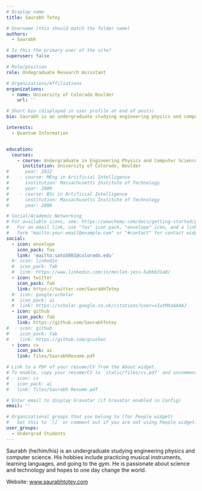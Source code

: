 ```yaml
---
# Display name
title: Saurabh Totey

# Username (this should match the folder name)
authors:
  - Saurabh

# Is this the primary user of the site?
superuser: false

# Role/position
role: Undegraduate Research Asisstant

# Organizations/Affiliations
organizations:
  - name: University of Colorado Boulder
    url: ''

# Short bio (displayed in user profile at end of posts)
bio: Saurabh is an undergraduate studying engineering physics and computer science.

interests:
  - Quantum Information 


education:
  courses:
    - course: Undergraduate in Engineering Physics and Computer Science
      institution: University of Colorado, Boulder
#      year: 2012
#    - course: MEng in Artificial Intelligence
#      institution: Massachusetts Institute of Technology
#      year: 2009
#    - course: BSc in Artificial Intelligence
#      institution: Massachusetts Institute of Technology
#      year: 2008

# Social/Academic Networking
# For available icons, see: https://wowchemy.com/docs/getting-started/page-builder/#icons
#   For an email link, use "fas" icon pack, "envelope" icon, and a link in the
#   form "mailto:your-email@example.com" or "#contact" for contact widget.
social:
  - icon: envelope
    icon_pack: fas
    link: 'mailto:sato5081@colorado.edu'
  #- icon: linkedin
  #  icon_pack: fab
  #  link: https://www.linkedin.com/in/meilan-jess-5abb631a0/
  - icon: twitter
    icon_pack: fab
    link: https://twitter.com/SaurabhTotey
  #- icon: google-scholar
  #  icon_pack: ai
  #  link: https://scholar.google.co.uk/citations?user=sIwtMXoAAAAJ
  - icon: github
    icon_pack: fab
    link: https://github.com/SaurabhTotey
#  - icon: github
#    icon_pack: fab
#    link: https://github.com/gcushen
  - icon: cv
    icon_pack: ai
    link: files/SaurabhResume.pdf

# Link to a PDF of your resume/CV from the About widget.
# To enable, copy your resume/CV to `static/files/cv.pdf` and uncomment the lines below.
# - icon: cv
#   icon_pack: ai
#   link: files/Saurabh Resume.pdf

# Enter email to display Gravatar (if Gravatar enabled in Config)
email: ''

# Organizational groups that you belong to (for People widget)
#   Set this to `[]` or comment out if you are not using People widget.
user_groups:
  - Undergrad Students
---
```


Saurabh (he/him/his) is an undergraduate studying engineering physics and computer science. His hobbies include practicing musical instruments, learning languages, and going to the gym. He is passionate about science and technology and hopes to one day change the world.

Website: www.saurabhtotey.com
